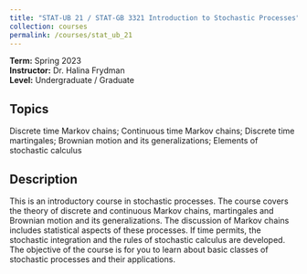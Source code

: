 ```yaml
---
title: "STAT-UB 21 / STAT-GB 3321 Introduction to Stochastic Processes"
collection: courses
permalink: /courses/stat_ub_21
---
```


**Term:** Spring 2023  
**Instructor:** Dr. Halina Frydman  
**Level:** Undergraduate / Graduate

## Topics

Discrete time Markov chains; Continuous time Markov chains; Discrete time martingales;
Brownian motion and its generalizations; Elements of stochastic calculus


## Description

This is an introductory course in stochastic processes. The course covers the theory of
discrete and continuous Markov chains, martingales and Brownian motion and its
generalizations. The discussion of Markov chains includes statistical aspects of these
processes. If time permits, the stochastic integration and the rules of stochastic calculus
are developed. The objective of the course is for you to learn about basic classes of
stochastic processes and their applications.

